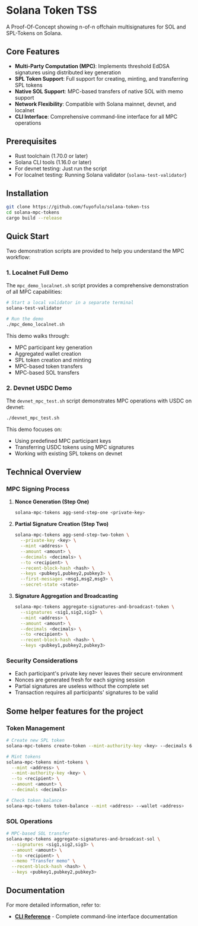 # Solana Token TSS

A Proof-Of-Concept showing n-of-n offchain multisignatures for SOL and SPL-Tokens on Solana. 

## Core Features

- **Multi-Party Computation (MPC)**: Implements threshold EdDSA signatures using distributed key generation
- **SPL Token Support**: Full support for creating, minting, and transferring SPL tokens
- **Native SOL Support**: MPC-based transfers of native SOL with memo support
- **Network Flexibility**: Compatible with Solana mainnet, devnet, and localnet
- **CLI Interface**: Comprehensive command-line interface for all MPC operations

## Prerequisites

- Rust toolchain (1.70.0 or later)
- Solana CLI tools (1.16.0 or later)
- For devnet testing: Just run the script 
- For localnet testing: Running Solana validator (`solana-test-validator`)

## Installation

```bash
git clone https://github.com/fuyofulo/solana-token-tss
cd solana-mpc-tokens
cargo build --release
```

## Quick Start

Two demonstration scripts are provided to help you understand the MPC workflow:

### 1. Localnet Full Demo

The `mpc_demo_localnet.sh` script provides a comprehensive demonstration of all MPC capabilities:

```bash
# Start a local validator in a separate terminal
solana-test-validator

# Run the demo
./mpc_demo_localnet.sh
```

This demo walks through:
- MPC participant key generation
- Aggregated wallet creation
- SPL token creation and minting
- MPC-based token transfers
- MPC-based SOL transfers

### 2. Devnet USDC Demo

The `devnet_mpc_test.sh` script demonstrates MPC operations with USDC on devnet:

```bash
./devnet_mpc_test.sh
```

This demo focuses on:
- Using predefined MPC participant keys
- Transferring USDC tokens using MPC signatures
- Working with existing SPL tokens on devnet

## Technical Overview

### MPC Signing Process

1. **Nonce Generation (Step One)**
   ```bash
   solana-mpc-tokens agg-send-step-one <private-key>
   ```

2. **Partial Signature Creation (Step Two)**
   ```bash
   solana-mpc-tokens agg-send-step-two-token \
     --private-key <key> \
     --mint <address> \
     --amount <amount> \
     --decimals <decimals> \
     --to <recipient> \
     --recent-block-hash <hash> \
     --keys <pubkey1,pubkey2,pubkey3> \
     --first-messages <msg1,msg2,msg3> \
     --secret-state <state>
   ```

3. **Signature Aggregation and Broadcasting**
   ```bash
   solana-mpc-tokens aggregate-signatures-and-broadcast-token \
     --signatures <sig1,sig2,sig3> \
     --mint <address> \
     --amount <amount> \
     --decimals <decimals> \
     --to <recipient> \
     --recent-block-hash <hash> \
     --keys <pubkey1,pubkey2,pubkey3>
   ```

### Security Considerations

- Each participant's private key never leaves their secure environment
- Nonces are generated fresh for each signing session
- Partial signatures are useless without the complete set
- Transaction requires all participants' signatures to be valid

## Some helper features for the project

### Token Management

```bash
# Create new SPL token
solana-mpc-tokens create-token --mint-authority-key <key> --decimals 6

# Mint tokens
solana-mpc-tokens mint-tokens \
  --mint <address> \
  --mint-authority-key <key> \
  --to <recipient> \
  --amount <amount> \
  --decimals <decimals>

# Check token balance
solana-mpc-tokens token-balance --mint <address> --wallet <address>
```

### SOL Operations

```bash
# MPC-based SOL transfer
solana-mpc-tokens aggregate-signatures-and-broadcast-sol \
  --signatures <sig1,sig2,sig3> \
  --amount <amount> \
  --to <recipient> \
  --memo "Transfer memo" \
  --recent-block-hash <hash> \
  --keys <pubkey1,pubkey2,pubkey3>
```

## Documentation

For more detailed information, refer to:
- **[CLI Reference](./cli-reference.md)** - Complete command-line interface documentation


